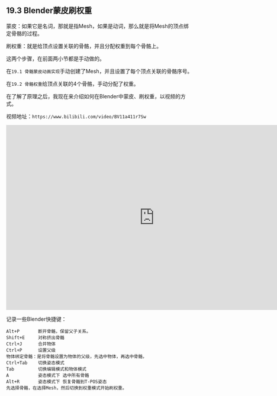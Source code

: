 ## 19.3 Blender蒙皮刷权重

蒙皮：如果它是名词，那就是指Mesh，如果是动词，那么就是将Mesh的顶点绑定骨骼的过程。

刷权重：就是给顶点设置关联的骨骼，并且分配权重到每个骨骼上。

这两个步骤，在前面两小节都是手动做的。

在`19.1 骨骼蒙皮动画实现`手动创建了Mesh，并且设置了每个顶点关联的骨骼序号。

在`19.2 骨骼权重`给顶点关联的4个骨骼，手动分配了权重。

在了解了原理之后，我现在来介绍如何在Blender中蒙皮、刷权重，以视频的方式。

视频地址：`https://www.bilibili.com/video/BV11a411r7Sw`

<iframe 
    width="800" 
    height="500" 
    src="https://player.bilibili.com/player.html?aid=209796505&bvid=BV11a411r7Sw&cid=460580145&page=1" 
    frameborder="0"  
    allowfullscreen> 
</iframe>

记录一些Blender快捷键：

```text
Alt+P       断开骨骼，保留父子关系。
Shift+E     对称挤出骨骼
Ctrl+J      合并物体
Ctrl+P      设置父级
物体绑定骨骼：是将骨骼设置为物体的父级，先选中物体，再选中骨骼，
Ctrl+Tab    切换姿态模式
Tab         切换编辑模式和物体模式
A           姿态模式下 选中所有骨骼
Alt+R       姿态模式下 恢复骨骼到T-POS姿态
先选择骨骼，在选择Mesh，然后切换到权重模式开始刷权重。
```

